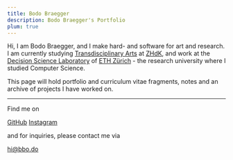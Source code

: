 ```yaml
---
title: Bodo Braegger
description: Bodo Braegger's Portfolio
plum: true
---
```


Hi, I am Bodo Braegger, and I make hard- and software for art and research. I am currently studying [Transdisciplinary Arts](https://www.zhdk.ch/en/degree-programmes/transdisciplinarystudies) at [ZHdK](https://www.zhdk.ch/en), and work at the [Decision Science Laboratory](https://descil.ethz.ch/) of [ETH Zürich](https://ethz.ch/) - the research university where I studied Computer Science.<br>

This page will hold portfolio and curriculum vitae fragments, notes and an archive of projects I have worked on.
<!-- 
I <3 creating, and software engineering has proven to be a very flexible medium. I was able to explore and realize numerous ideas. You can find a [selection of my projects here](/projects). I also do generative art, interactivity experiments, and live-coding performances. Resources for these can be found [here](/projects#generative-art-and-live-coding-resources).
-->

<!-- You can find excerpts on [generative .bbo.do](https://generative.bbo.do/). -->

<!-- Outside of programming, I enjoy making music, painting, and playing with my cat. -->
<div flex-auto />

---

Find me on

<p flex="~ gap-3 wrap" class="mt--2!">
  <a href="https://github.com/bodobraegger" target="_blank"><span op75 i-simple-icons-github /> GitHub</a>
  <a href="https://instagram.com/bodo.braegger" target="_blank"><span op75 i-simple-icons-instagram /> Instagram</a>
  
</p>

and for inquiries, please contact me via

<p flex="~ gap-3 wrap" class="mt--2!">
  <a href="mailto:hi@bbo.do"><span op75 i-carbon-email /> hi@bbo.do</a>
</p>

<!-- If you enjoy my work, consider sponsoring me on [<span i-carbon-favorite /> GitHub Sponsor](https://github.com/sponsors/bodobraegger) to keep them sustainable. -->
